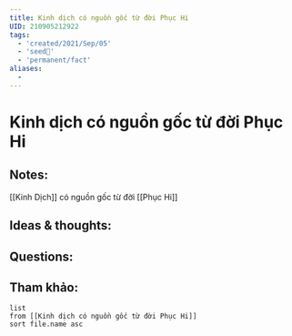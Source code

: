 ```yaml
---
title: Kinh dịch có nguồn gốc từ đời Phục Hi
UID: 210905212922
tags:
  - 'created/2021/Sep/05'
  - 'seed🥜'
  - 'permanent/fact'
aliases:
  - 
---
```

# Kinh dịch có nguồn gốc từ đời Phục Hi

## Notes:
[[Kinh Dịch]] có nguồn gốc từ đời [[Phục Hi]]

## Ideas & thoughts:

## Questions:


## Tham khảo:
```dataview
list
from [[Kinh dịch có nguồn gốc từ đời Phục Hi]]
sort file.name asc
```